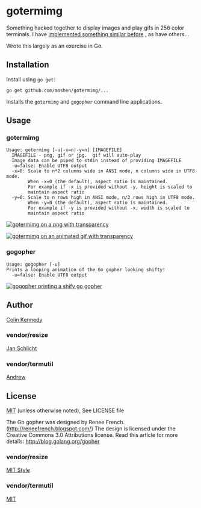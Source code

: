 
# gotermimg

Something hacked together to display images and play gifs in 256 color
terminals.  I have
[implemented something similar before](https://github.com/moshen/Image-Term256Color)
, as have others...

Wrote this largely as an exercise in Go.

## Installation

Install using `go get`:

    go get github.com/moshen/gotermimg/...

Installs the `gotermimg` and `gogopher` command line applications.

## Usage

### gotermimg

    Usage: gotermimg [-u|-x=n|-y=n] [IMAGEFILE]
      IMAGEFILE - png, gif or jpg.  gif will auto-play
      Image data can be piped to stdin instead of providing IMAGEFILE
      -u=false: Enable UTF8 output
      -x=0: Scale to n*2 columns wide in ANSI mode, n columns wide in UTF8 mode.
            When -x=0 (the default), aspect ratio is maintained.
            For example if -x is provided without -y, height is scaled to
            maintain aspect ratio
      -y=0: Scale to n rows high in ANSI mode, n/2 rows high in UTF8 mode.
            When -y=0 (the default), aspect ratio is maintained.
            For example if -y is provided without -x, width is scaled to
            maintain aspect ratio

[![gotermimg on a png with transparency](http://fat.gfycat.com/AbsoluteShockingHerring.gif)](http://gfycat.com/AbsoluteShockingHerring)

[![gotermimg on an animated gif with transparency](http://zippy.gfycat.com/IcyBlindBlesbok.gif)](http://gfycat.com/IcyBlindBlesbok)

### gogopher

    Usage: gogopher [-u]
    Prints a looping animation of the Go gopher looking shifty!
      -u=false: Enable UTF8 output

[![gogopher printing a shify go gopher](http://zippy.gfycat.com/ConsciousTimelyHuman.gif)](http://gfycat.com/ConsciousTimelyHuman)

## Author

[Colin Kennedy](https://github.com/moshen)

### vendor/resize

[Jan Schlicht](https://github.com/nfnt/resize)

### vendor/termutil

[Andrew](https://github.com/andrew-d/go-termutil)

## License

[MIT](http://colken.mit-license.org/)
(unless otherwise noted), See LICENSE file

The Go gopher was designed by Renee French. (http://reneefrench.blogspot.com/)
The design is licensed under the Creative Commons 3.0 Attributions license.
Read this article for more details: http://blog.golang.org/gopher

### vendor/resize

[MIT Style](https://github.com/moshen/gotermimg/blob/master/vendor/resize/LICENSE)

### vendor/termutil

[MIT](https://github.com/moshen/gotermimg/blob/master/vendor/termutil/LICENSE)

